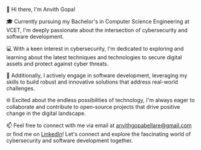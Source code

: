 👋 Hi there, I'm Anvith Gopa!

🎓 Currently pursuing my Bachelor's in Computer Science Engineering at VCET, I'm deeply passionate about the intersection of cybersecurity and software development.

💻 With a keen interest in cybersecurity, I'm dedicated to exploring and learning about the latest techniques and technologies to secure digital assets and protect against cyber threats.

🚀 Additionally, I actively engage in software development, leveraging my skills to build robust and innovative solutions that address real-world challenges.

🌐 Excited about the endless possibilities of technology, I'm always eager to collaborate and contribute to open-source projects that drive positive change in the digital landscape.

📫 Feel free to connect with me via email at anvithgopabellare@gmail.com or find me on [LinkedIn](https://www.linkedin.com/in/anvithgopa/)! Let's connect and explore the fascinating world of cybersecurity and software development together.


<!---
Anvithgopa/Anvithgopa is a ✨ special ✨ repository because its `README.md` (this file) appears on your GitHub profile.
You can click the Preview link to take a look at your changes.
--->
